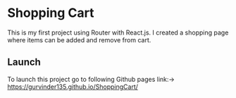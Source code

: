 
# Shopping Cart

This is my first project using Router with React.js. I created a shopping page where items can be added and remove from cart.


## Launch

To launch this project go to following Github pages link:-> https://gurvinder135.github.io/ShoppingCart/
  